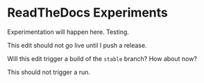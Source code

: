 # ReadTheDocs Experiments

Experimentation will happen here. Testing.

This edit should not go live until I push a release.

Will this edit trigger a build of the `stable` branch? How about now?

This should not trigger a run.
